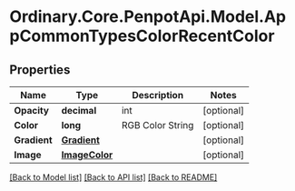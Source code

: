 # Ordinary.Core.PenpotApi.Model.AppCommonTypesColorRecentColor

## Properties

Name | Type | Description | Notes
------------ | ------------- | ------------- | -------------
**Opacity** | **decimal** | int | [optional] 
**Color** | **long** | RGB Color String | [optional] 
**Gradient** | [**Gradient**](Gradient.md) |  | [optional] 
**Image** | [**ImageColor**](ImageColor.md) |  | [optional] 

[[Back to Model list]](../README.md#documentation-for-models) [[Back to API list]](../README.md#documentation-for-api-endpoints) [[Back to README]](../README.md)

